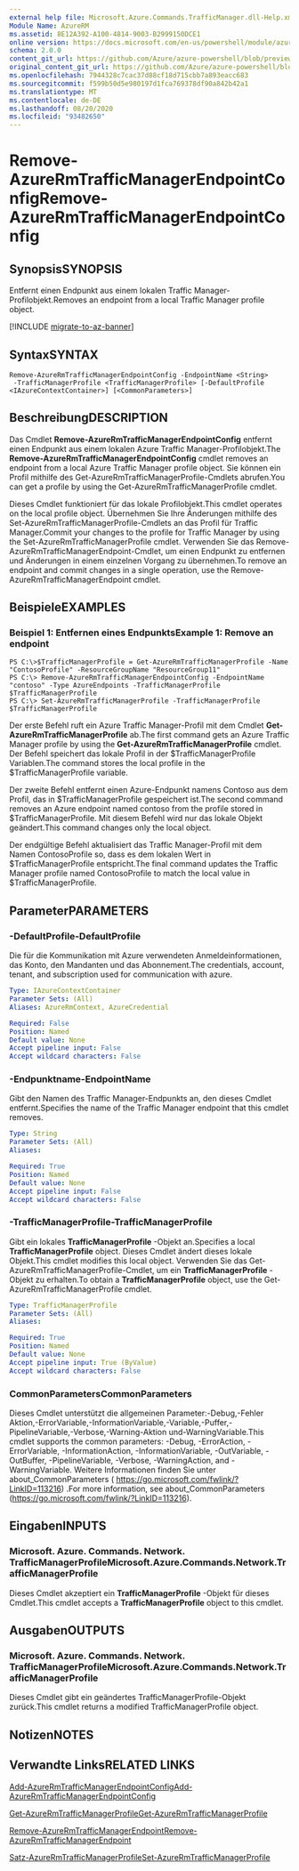 ```yaml
---
external help file: Microsoft.Azure.Commands.TrafficManager.dll-Help.xml
Module Name: AzureRM
ms.assetid: 8E12A392-A100-4814-9003-B2999150DCE1
online version: https://docs.microsoft.com/en-us/powershell/module/azurerm.trafficmanager/remove-azurermtrafficmanagerendpointconfig
schema: 2.0.0
content_git_url: https://github.com/Azure/azure-powershell/blob/preview/src/ResourceManager/TrafficManager/Commands.TrafficManager2/help/Remove-AzureRmTrafficManagerEndpointConfig.md
original_content_git_url: https://github.com/Azure/azure-powershell/blob/preview/src/ResourceManager/TrafficManager/Commands.TrafficManager2/help/Remove-AzureRmTrafficManagerEndpointConfig.md
ms.openlocfilehash: 7944328c7cac37d88cf18d715cbb7a893eacc683
ms.sourcegitcommit: f599b50d5e980197d1fca769378df90a842b42a1
ms.translationtype: MT
ms.contentlocale: de-DE
ms.lasthandoff: 08/20/2020
ms.locfileid: "93482650"
---
```

# <span data-ttu-id="358f4-101">Remove-AzureRmTrafficManagerEndpointConfig</span><span class="sxs-lookup"><span data-stu-id="358f4-101">Remove-AzureRmTrafficManagerEndpointConfig</span></span>

## <span data-ttu-id="358f4-102">Synopsis</span><span class="sxs-lookup"><span data-stu-id="358f4-102">SYNOPSIS</span></span>
<span data-ttu-id="358f4-103">Entfernt einen Endpunkt aus einem lokalen Traffic Manager-Profilobjekt.</span><span class="sxs-lookup"><span data-stu-id="358f4-103">Removes an endpoint from a local Traffic Manager profile object.</span></span>

[!INCLUDE [migrate-to-az-banner](../../includes/migrate-to-az-banner.md)]

## <span data-ttu-id="358f4-104">Syntax</span><span class="sxs-lookup"><span data-stu-id="358f4-104">SYNTAX</span></span>

```
Remove-AzureRmTrafficManagerEndpointConfig -EndpointName <String>
 -TrafficManagerProfile <TrafficManagerProfile> [-DefaultProfile <IAzureContextContainer>] [<CommonParameters>]
```

## <span data-ttu-id="358f4-105">Beschreibung</span><span class="sxs-lookup"><span data-stu-id="358f4-105">DESCRIPTION</span></span>
<span data-ttu-id="358f4-106">Das Cmdlet **Remove-AzureRmTrafficManagerEndpointConfig** entfernt einen Endpunkt aus einem lokalen Azure Traffic Manager-Profilobjekt.</span><span class="sxs-lookup"><span data-stu-id="358f4-106">The **Remove-AzureRmTrafficManagerEndpointConfig** cmdlet removes an endpoint from a local Azure Traffic Manager profile object.</span></span>
<span data-ttu-id="358f4-107">Sie können ein Profil mithilfe des Get-AzureRmTrafficManagerProfile-Cmdlets abrufen.</span><span class="sxs-lookup"><span data-stu-id="358f4-107">You can get a profile by using the Get-AzureRmTrafficManagerProfile cmdlet.</span></span>

<span data-ttu-id="358f4-108">Dieses Cmdlet funktioniert für das lokale Profilobjekt.</span><span class="sxs-lookup"><span data-stu-id="358f4-108">This cmdlet operates on the local profile object.</span></span>
<span data-ttu-id="358f4-109">Übernehmen Sie Ihre Änderungen mithilfe des Set-AzureRmTrafficManagerProfile-Cmdlets an das Profil für Traffic Manager.</span><span class="sxs-lookup"><span data-stu-id="358f4-109">Commit your changes to the profile for Traffic Manager by using the Set-AzureRmTrafficManagerProfile cmdlet.</span></span>
<span data-ttu-id="358f4-110">Verwenden Sie das Remove-AzureRmTrafficManagerEndpoint-Cmdlet, um einen Endpunkt zu entfernen und Änderungen in einem einzelnen Vorgang zu übernehmen.</span><span class="sxs-lookup"><span data-stu-id="358f4-110">To remove an endpoint and commit changes in a single operation, use the Remove-AzureRmTrafficManagerEndpoint cmdlet.</span></span>

## <span data-ttu-id="358f4-111">Beispiele</span><span class="sxs-lookup"><span data-stu-id="358f4-111">EXAMPLES</span></span>

### <span data-ttu-id="358f4-112">Beispiel 1: Entfernen eines Endpunkts</span><span class="sxs-lookup"><span data-stu-id="358f4-112">Example 1: Remove an endpoint</span></span>
```
PS C:\>$TrafficManagerProfile = Get-AzureRmTrafficManagerProfile -Name "ContosoProfile" -ResourceGroupName "ResourceGroup11"
PS C:\> Remove-AzureRmTrafficManagerEndpointConfig -EndpointName "contoso" -Type AzureEndpoints -TrafficManagerProfile $TrafficManagerProfile 
PS C:\> Set-AzureRmTrafficManagerProfile -TrafficManagerProfile $TrafficManagerProfile
```

<span data-ttu-id="358f4-113">Der erste Befehl ruft ein Azure Traffic Manager-Profil mit dem Cmdlet **Get-AzureRmTrafficManagerProfile** ab.</span><span class="sxs-lookup"><span data-stu-id="358f4-113">The first command gets an Azure Traffic Manager profile by using the **Get-AzureRmTrafficManagerProfile** cmdlet.</span></span>
<span data-ttu-id="358f4-114">Der Befehl speichert das lokale Profil in der $TrafficManagerProfile Variablen.</span><span class="sxs-lookup"><span data-stu-id="358f4-114">The command stores the local profile in the $TrafficManagerProfile variable.</span></span>

<span data-ttu-id="358f4-115">Der zweite Befehl entfernt einen Azure-Endpunkt namens Contoso aus dem Profil, das in $TrafficManagerProfile gespeichert ist.</span><span class="sxs-lookup"><span data-stu-id="358f4-115">The second command removes an Azure endpoint named contoso from the profile stored in $TrafficManagerProfile.</span></span>
<span data-ttu-id="358f4-116">Mit diesem Befehl wird nur das lokale Objekt geändert.</span><span class="sxs-lookup"><span data-stu-id="358f4-116">This command changes only the local object.</span></span>

<span data-ttu-id="358f4-117">Der endgültige Befehl aktualisiert das Traffic Manager-Profil mit dem Namen ContosoProfile so, dass es dem lokalen Wert in $TrafficManagerProfile entspricht.</span><span class="sxs-lookup"><span data-stu-id="358f4-117">The final command updates the Traffic Manager profile named ContosoProfile to match the local value in $TrafficManagerProfile.</span></span>

## <span data-ttu-id="358f4-118">Parameter</span><span class="sxs-lookup"><span data-stu-id="358f4-118">PARAMETERS</span></span>

### <span data-ttu-id="358f4-119">-DefaultProfile</span><span class="sxs-lookup"><span data-stu-id="358f4-119">-DefaultProfile</span></span>
<span data-ttu-id="358f4-120">Die für die Kommunikation mit Azure verwendeten Anmeldeinformationen, das Konto, den Mandanten und das Abonnement.</span><span class="sxs-lookup"><span data-stu-id="358f4-120">The credentials, account, tenant, and subscription used for communication with azure.</span></span>

```yaml
Type: IAzureContextContainer
Parameter Sets: (All)
Aliases: AzureRmContext, AzureCredential

Required: False
Position: Named
Default value: None
Accept pipeline input: False
Accept wildcard characters: False
```

### <span data-ttu-id="358f4-121">-Endpunktname</span><span class="sxs-lookup"><span data-stu-id="358f4-121">-EndpointName</span></span>
<span data-ttu-id="358f4-122">Gibt den Namen des Traffic Manager-Endpunkts an, den dieses Cmdlet entfernt.</span><span class="sxs-lookup"><span data-stu-id="358f4-122">Specifies the name of the Traffic Manager endpoint that this cmdlet removes.</span></span>

```yaml
Type: String
Parameter Sets: (All)
Aliases: 

Required: True
Position: Named
Default value: None
Accept pipeline input: False
Accept wildcard characters: False
```

### <span data-ttu-id="358f4-123">-TrafficManagerProfile</span><span class="sxs-lookup"><span data-stu-id="358f4-123">-TrafficManagerProfile</span></span>
<span data-ttu-id="358f4-124">Gibt ein lokales **TrafficManagerProfile** -Objekt an.</span><span class="sxs-lookup"><span data-stu-id="358f4-124">Specifies a local **TrafficManagerProfile** object.</span></span>
<span data-ttu-id="358f4-125">Dieses Cmdlet ändert dieses lokale Objekt.</span><span class="sxs-lookup"><span data-stu-id="358f4-125">This cmdlet modifies this local object.</span></span>
<span data-ttu-id="358f4-126">Verwenden Sie das Get-AzureRmTrafficManagerProfile-Cmdlet, um ein **TrafficManagerProfile** -Objekt zu erhalten.</span><span class="sxs-lookup"><span data-stu-id="358f4-126">To obtain a **TrafficManagerProfile** object, use the Get-AzureRmTrafficManagerProfile cmdlet.</span></span>

```yaml
Type: TrafficManagerProfile
Parameter Sets: (All)
Aliases: 

Required: True
Position: Named
Default value: None
Accept pipeline input: True (ByValue)
Accept wildcard characters: False
```

### <span data-ttu-id="358f4-127">CommonParameters</span><span class="sxs-lookup"><span data-stu-id="358f4-127">CommonParameters</span></span>
<span data-ttu-id="358f4-128">Dieses Cmdlet unterstützt die allgemeinen Parameter:-Debug,-Fehler Aktion,-ErrorVariable,-InformationVariable,-Variable,-Puffer,-PipelineVariable,-Verbose,-Warning-Aktion und-WarningVariable.</span><span class="sxs-lookup"><span data-stu-id="358f4-128">This cmdlet supports the common parameters: -Debug, -ErrorAction, -ErrorVariable, -InformationAction, -InformationVariable, -OutVariable, -OutBuffer, -PipelineVariable, -Verbose, -WarningAction, and -WarningVariable.</span></span> <span data-ttu-id="358f4-129">Weitere Informationen finden Sie unter about_CommonParameters ( https://go.microsoft.com/fwlink/?LinkID=113216) .</span><span class="sxs-lookup"><span data-stu-id="358f4-129">For more information, see about_CommonParameters (https://go.microsoft.com/fwlink/?LinkID=113216).</span></span>

## <span data-ttu-id="358f4-130">Eingaben</span><span class="sxs-lookup"><span data-stu-id="358f4-130">INPUTS</span></span>

### <span data-ttu-id="358f4-131">Microsoft. Azure. Commands. Network. TrafficManagerProfile</span><span class="sxs-lookup"><span data-stu-id="358f4-131">Microsoft.Azure.Commands.Network.TrafficManagerProfile</span></span>
<span data-ttu-id="358f4-132">Dieses Cmdlet akzeptiert ein **TrafficManagerProfile** -Objekt für dieses Cmdlet.</span><span class="sxs-lookup"><span data-stu-id="358f4-132">This cmdlet accepts a **TrafficManagerProfile** object to this cmdlet.</span></span>

## <span data-ttu-id="358f4-133">Ausgaben</span><span class="sxs-lookup"><span data-stu-id="358f4-133">OUTPUTS</span></span>

### <span data-ttu-id="358f4-134">Microsoft. Azure. Commands. Network. TrafficManagerProfile</span><span class="sxs-lookup"><span data-stu-id="358f4-134">Microsoft.Azure.Commands.Network.TrafficManagerProfile</span></span>
<span data-ttu-id="358f4-135">Dieses Cmdlet gibt ein geändertes TrafficManagerProfile-Objekt zurück.</span><span class="sxs-lookup"><span data-stu-id="358f4-135">This cmdlet returns a modified TrafficManagerProfile object.</span></span>

## <span data-ttu-id="358f4-136">Notizen</span><span class="sxs-lookup"><span data-stu-id="358f4-136">NOTES</span></span>

## <span data-ttu-id="358f4-137">Verwandte Links</span><span class="sxs-lookup"><span data-stu-id="358f4-137">RELATED LINKS</span></span>

[<span data-ttu-id="358f4-138">Add-AzureRmTrafficManagerEndpointConfig</span><span class="sxs-lookup"><span data-stu-id="358f4-138">Add-AzureRmTrafficManagerEndpointConfig</span></span>](./Add-AzureRmTrafficManagerEndpointConfig.md)

[<span data-ttu-id="358f4-139">Get-AzureRmTrafficManagerProfile</span><span class="sxs-lookup"><span data-stu-id="358f4-139">Get-AzureRmTrafficManagerProfile</span></span>](./Get-AzureRmTrafficManagerProfile.md)

[<span data-ttu-id="358f4-140">Remove-AzureRmTrafficManagerEndpoint</span><span class="sxs-lookup"><span data-stu-id="358f4-140">Remove-AzureRmTrafficManagerEndpoint</span></span>](./Remove-AzureRmTrafficManagerEndpoint.md)

[<span data-ttu-id="358f4-141">Satz-AzureRmTrafficManagerProfile</span><span class="sxs-lookup"><span data-stu-id="358f4-141">Set-AzureRmTrafficManagerProfile</span></span>](./Set-AzureRmTrafficManagerProfile.md)


